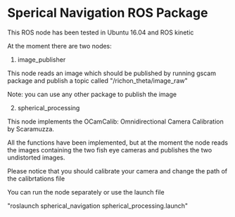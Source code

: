 # Sperical Navigation ROS Package
This ROS node has been tested in Ubuntu 16.04 and ROS kinetic 

At the moment there are two nodes:

1. image_publisher 

This node reads an image which should be published by running gscam package and publish a topic called "/richon_theta/image_raw"

Note: you can use any other package to publish the image 

2. spherical_processing

This node implements the OCamCalib: Omnidirectional Camera Calibration by Scaramuzza.

All the functions have been implemented, but at the moment the node reads the images containing the two fish eye cameras and publishes the two undistorted images.

Please notice that you should calibrate your camera and change the path of the calibrtations file

You can run the node separately or use the launch file  


"roslaunch spherical_navigation spherical_processing.launch"




